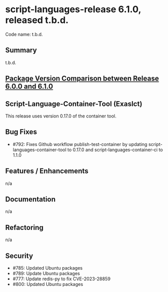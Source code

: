 # script-languages-release 6.1.0, released t.b.d.

Code name: t.b.d.

## Summary

t.b.d.

## [Package Version Comparison between Release 6.0.0 and 6.1.0](package_diffs/6.1.0/README.md)
  
## Script-Language-Container-Tool (Exaslct)

This release uses version 0.17.0 of the container tool.

## Bug Fixes

 - #792: Fixes Github workflow publish-test-container by updating script-languages-container-tool to 0.17.0 and script-languages-container-ci to 1.1.0

## Features / Enhancements

 n/a

## Documentation

 n/a

## Refactoring

n/a

## Security

 - #785: Updated Ubuntu packages
 - #789: Update Ubuntu packages
 - #777: Update redis-py to fix CVE-2023-28859
 - #800: Updated Ubuntu packages

